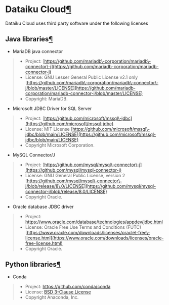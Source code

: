 Dataiku Cloud[¶](#dataiku-cloud "Permalink to this heading")
============================================================


Dataiku Cloud uses third party software under the following licenses



Java libraries[¶](#java-libraries "Permalink to this heading")
--------------------------------------------------------------


* MariaDB java connector



> * Project: [https://github.com/mariadb\-corporation/mariadb\-connector\-j](https://github.com/mariadb-corporation/mariadb-connector-j)
> * License: GNU Lesser General Public License v2\.1 only [https://github.com/mariadb\-corporation/mariadb\-connector\-j/blob/master/LICENSE](https://github.com/mariadb-corporation/mariadb-connector-j/blob/master/LICENSE)
> * Copyright: MariaDB.


* Microsoft JDBC Driver for SQL Server



> * Project: [https://github.com/microsoft/mssql\-jdbc](https://github.com/microsoft/mssql-jdbc)
> * License: MIT License [https://github.com/microsoft/mssql\-jdbc/blob/main/LICENSE](https://github.com/microsoft/mssql-jdbc/blob/main/LICENSE)
> * Copyright Microsoft Corporation.


* MySQL Connector/J



> * Project: [https://github.com/mysql/mysql\-connector\-j](https://github.com/mysql/mysql-connector-j)
> * License: GNU General Public License, version 2 [https://github.com/mysql/mysql\-connector\-j/blob/release/8\.0/LICENSE](https://github.com/mysql/mysql-connector-j/blob/release/8.0/LICENSE)
> * Copyright Oracle.


* Oracle database JDBC driver



> * Project: <https://www.oracle.com/database/technologies/appdev/jdbc.html>
> * License: Oracle Free Use Terms and Conditions (FUTC) [https://www.oracle.com/downloads/licenses/oracle\-free\-license.html](https://www.oracle.com/downloads/licenses/oracle-free-license.html)
> * Copyright Oracle.




Python libraries[¶](#python-libraries "Permalink to this heading")
------------------------------------------------------------------


* Conda



> * Project: <https://github.com/conda/conda>
> * License: [BSD 3\-Clause License](https://spdx.org/licenses/BSD-3-Clause)
> * Copyright Anaconda, Inc.